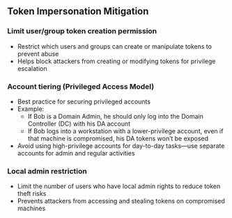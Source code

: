 ## Token Impersonation Mitigation

### Limit user/group token creation permission
- Restrict which users and groups can create or manipulate tokens to prevent abuse
- Helps block attackers from creating or modifying tokens for privilege escalation

### Account tiering (Privileged Access Model)
- Best practice for securing privileged accounts
- Example:
  - If Bob is a Domain Admin, he should only log into the Domain Controller (DC) with his DA account
  - If Bob logs into a workstation with a lower-privilege account, even if that machine is compromised, his DA tokens won’t be exposed
- Avoid using high-privilege accounts for day-to-day tasks—use separate accounts for admin and regular activities

### Local admin restriction
- Limit the number of users who have local admin rights to reduce token theft risks
- Prevents attackers from accessing and stealing tokens on compromised machines
